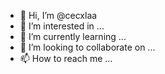 - 👋 Hi, I’m @cecxlaa
- 👀 I’m interested in ...
- 🌱 I’m currently learning ...
- 💞️ I’m looking to collaborate on ...
- 📫 How to reach me ...

<!---
cecxlaa/cecxlaa is a ✨ special ✨ repository because its `README.md` (this file) appears on your GitHub profile.
You can click the Preview link to take a look at your changes.
--->
